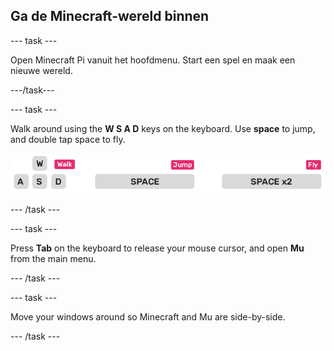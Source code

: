 ## Ga de Minecraft-wereld binnen

\--- task \---

Open Minecraft Pi vanuit het hoofdmenu. Start een spel en maak een nieuwe wereld.

\---/task\---

\--- task \---

Walk around using the **W S A D** keys on the keyboard. Use **space** to jump, and double tap space to fly.

![](images/minecraft-keys.png)

\--- /task \---

\--- task \---

Press **Tab** on the keyboard to release your mouse cursor, and open **Mu** from the main menu.

\--- /task \---

\--- task \---

Move your windows around so Minecraft and Mu are side-by-side.

\--- /task \---